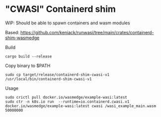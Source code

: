 # "CWASI" Containerd shim

WIP: Should be able to spawn containers and wasm modules

Based: https://github.com/keniack/runwasi/tree/main/crates/containerd-shim-wasmedge

Build
```
cargo build --release
```

Copy binary to $PATH
```
sudo cp target/release/containerd-shim-cwasi-v1 /usr/local/bin/containerd-shim-cwasi-v1
```

Usage
```
sudo crictl pull docker.io/wasmedge/example-wasi:latest
sudo ctr -n k8s.io run  --runtime=io.containerd.cwasi.v1 docker.io/wasmedge/example-wasi:latest cwasi /wasi_example_main.wasm 50000000
```